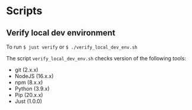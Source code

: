 # Scripts

## Verify local dev environment

To run `$ just verify` or `$ ./verify_local_dev_env.sh`

The script `verify_local_dev_env.sh` checks version of the following tools:

- git (2.x.x)
- NodeJS (16.x.x)
- npm (8.x.x)
- Python (3.9.x)
- Pip (20.x.x)
- Just (1.0.0)
